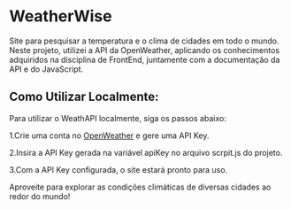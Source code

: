 # WeatherWise
Site para pesquisar a temperatura e o clima de cidades em todo o mundo. Neste projeto, utilizei a API da OpenWeather, aplicando os conhecimentos adquiridos na disciplina de FrontEnd, juntamente com a documentação da API e do JavaScript.

## Como Utilizar Localmente:
Para utilizar o WeathAPI localmente, siga os passos abaixo:

1.Crie uma conta no [OpenWeather](https://openweathermap.org/) e gere uma API Key.

2.Insira a API Key gerada na variável apiKey no arquivo scrpit.js do projeto.

3.Com a API Key configurada, o site estará pronto para uso.


Aproveite para explorar as condições climáticas de diversas cidades ao redor do mundo!
